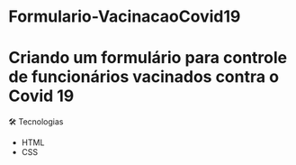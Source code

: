 # Formulario-VacinacaoCovid19
<h1>Criando um formulário para controle de funcionários vacinados contra o Covid 19</h1>


🛠 Tecnologias

* HTML
* CSS
